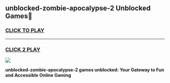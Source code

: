 
## unblocked-zombie-apocalypse-2 Unblocked Games👋
<h3>
<a href="https://news.freeplayer.one?title=unblocked-zombie-apocalypse-2&ref=16F">CLICK TO PLAY</a></h3>
<hr>

<h3>
<a href="https://news.freeplayer.one?title=unblocked-zombie-apocalypse-2&ref=16F">CLICK 2 PLAY</a>
  
</h3>

<a href="https://news.freeplayer.one?title=unblocked-zombie-apocalypse-2&ref=16F/"><img src="https://clearcache.store/games.png"></a>


**unblocked-zombie-apocalypse-2 games unblocked: Your Gateway to Fun and Accessible Online Gaming**

